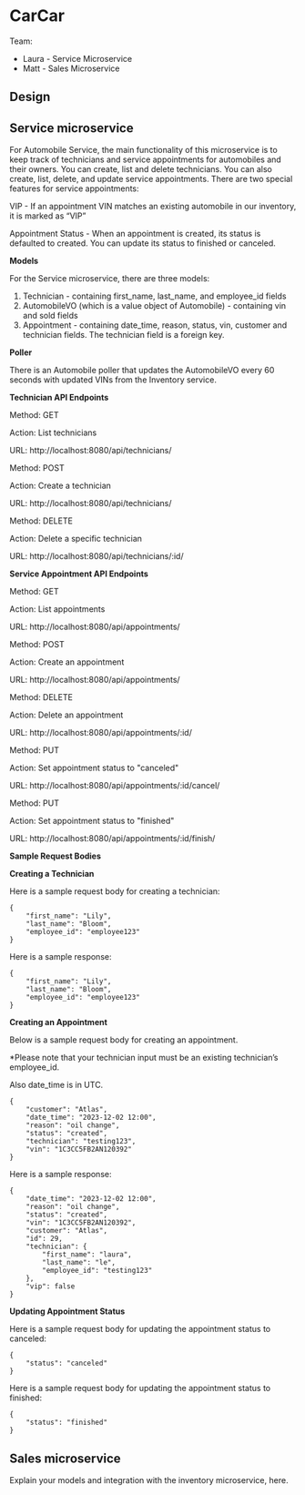 # CarCar

Team:

* Laura - Service Microservice
* Matt - Sales Microservice

## Design

## Service microservice

For Automobile Service, the main functionality of this microservice is to keep track of technicians and service appointments for automobiles and their owners. You can create, list and delete technicians. You can also create, list, delete, and update service appointments. There are two special features for service appointments:

VIP - If an appointment VIN matches an existing automobile in our inventory, it is marked as “VIP”

Appointment Status - When an appointment is created, its status is defaulted to created. You can update its status to finished or canceled.


**Models**

For the Service microservice, there are three models:

1. Technician - containing first_name, last_name, and employee_id fields
2. AutomobileVO (which is a value object of Automobile) - containing vin and sold fields
3. Appointment - containing date_time, reason, status, vin, customer and technician fields. The technician field is a foreign key.


**Poller**

There is an Automobile poller that updates the AutomobileVO every 60 seconds with updated VINs from the Inventory service.


**Technician API Endpoints**

Method: GET

Action: List technicians

URL: http://localhost:8080/api/technicians/



Method: POST

Action: Create a technician

URL: http://localhost:8080/api/technicians/



Method: DELETE

Action: Delete a specific technician

URL: http://localhost:8080/api/technicians/:id/



**Service Appointment API Endpoints**

Method: GET

Action: List appointments

URL: http://localhost:8080/api/appointments/



Method: POST

Action: Create an appointment

URL: http://localhost:8080/api/appointments/



Method: DELETE

Action: Delete an appointment

URL: http://localhost:8080/api/appointments/:id/



Method: PUT

Action: Set appointment status to "canceled"

URL: http://localhost:8080/api/appointments/:id/cancel/



Method: PUT

Action: Set appointment status to "finished"

URL: http://localhost:8080/api/appointments/:id/finish/



**Sample Request Bodies**


**Creating a Technician**

Here is a sample request body for creating a technician:

```
{
	"first_name": "Lily",
	"last_name": "Bloom",
	"employee_id": "employee123"
}
```


Here is a sample response:

```
{
	"first_name": "Lily",
	"last_name": "Bloom",
	"employee_id": "employee123"
}
```



**Creating an Appointment**

Below is a sample request body for creating an appointment.

*Please note that your technician input must be an existing technician’s employee_id.

Also date_time is in UTC.

```
{
	"customer": "Atlas",
	"date_time": "2023-12-02 12:00",
	"reason": "oil change",
	"status": "created",
	"technician": "testing123",
	"vin": "1C3CC5FB2AN120392"
}
```


Here is a sample response:

```
{
	"date_time": "2023-12-02 12:00",
	"reason": "oil change",
	"status": "created",
	"vin": "1C3CC5FB2AN120392",
	"customer": "Atlas",
	"id": 29,
	"technician": {
		"first_name": "laura",
		"last_name": "le",
		"employee_id": "testing123"
	},
	"vip": false
}
```


**Updating Appointment Status**

Here is a sample request body for updating the appointment status to canceled:

```
{
	"status": "canceled"
}
```

Here is a sample request body for updating the appointment status to finished:

```
{
	"status": "finished"
}
```


## Sales microservice

Explain your models and integration with the inventory
microservice, here.
